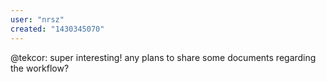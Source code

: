 ```yaml
---
user: "nrsz"
created: "1430345070"
---
```


@tekcor: super interesting! any plans to share some documents regarding the workflow?
